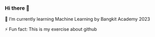 ### Hi there 👋

 🌱 I’m currently learning Machine Learning by Bangkit Academy 2023

 ⚡ Fun fact: This is my exercise about github

